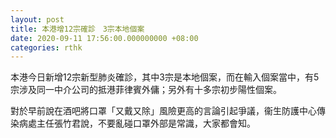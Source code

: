 ```yaml
---
layout: post
title: 本港增12宗確診　3宗本地個案
date: 2020-09-11 17:56:00.000000000 +08:00
categories: rthk
---
```


本港今日新增12宗新型肺炎確診，其中3宗是本地個案，而在輸入個案當中，有5宗涉及同一中介公司的抵港菲律賓外傭；另外有十多宗初步陽性個案。

對於早前說在酒吧將口罩「又戴又除」風險更高的言論引起爭議，衞生防護中心傳染病處主任張竹君說，不要亂碰口罩外部是常識，大家都會知。

